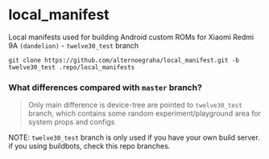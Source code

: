 # local_manifest
Local manifests used for building Android custom ROMs for Xiaomi Redmi 9A `(dandelion)` - `twelve30_test` branch
```
git clone https://github.com/alternoegraha/local_manifest.git -b twelve30_test .repo/local_manifests
```
### What differences compared with `master` branch?
> Only main difference is device-tree are pointed to `twelve30_test` branch, which contains some random experiment/playground area for system props and configs


NOTE: `twelve30_test` branch is only used if you have your own build server. if you using buildbots, check this repo branches.
